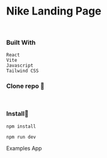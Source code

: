 #  Nike Landing Page

```


```

### Built With

```
React
Vite
Javascript
Tailwind CSS

```

### Clone repo 🔧

```


```
### Install🔧

```
npm install

npm run dev

```

Examples App



